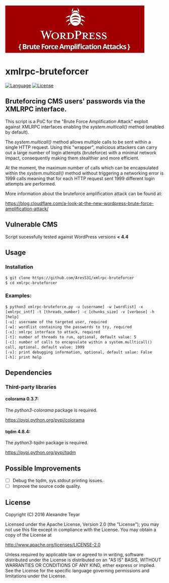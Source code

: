 ![XML-RPC Bruteforce Attacks](images/xmlrpc-bruteforcer_logo.jpg)
# xmlrpc-bruteforcer
[![Language](https://img.shields.io/badge/Lang-Python-blue.svg)](https://www.python.org)
[![License](https://img.shields.io/badge/License-Apache%202.0-red.svg)](https://opensource.org/licenses/Apache-2.0)

## Bruteforcing CMS users' passwords via the XMLRPC interface.
This script is a PoC for the "Brute Force Amplification Attack" exploit against XMLRPC interfaces enabling the *system.multicall()* method (enabled by default). 

The *system.multicall()* method allows multiple calls to be sent within a single HTTP request. Using this "wrapper", malicious attackers can carry out a large number of login attempts (bruteforce) with a minimal network impact, consequently making them stealthier and more efficient.

At the moment, the maximum number of calls which can be encapsulated within the *system.multicall()* method without triggering a networking error is 1999 calls meaning that for each HTTP request sent 1999 different login attempts are performed.

More information about the bruteforce amplification attack can be found at:

<https://blog.cloudflare.com/a-look-at-the-new-wordpress-brute-force-amplification-attack/>

## Vulnerable CMS 
Script sucessfully tested against WordPress versions **< 4.4**

## Usage
### Installation
```
$ git clone https://github.com/AresS31/xmlrpc-bruteforcer
$ cd xmlrpc-bruteforcer
```

### Examples:
```
$ python3 xmlrpc-bruteforce.py -u [username] -w [wordlist] -x [xmlrpc_intf] -t [threads_number] -c [chunks_size] -v [verbose] -h [help]
[-u]: username of the targeted user, required
[-w]: wordlist containing the passwords to try, required
[-x]: xmlrpc interface to attack, required
[-t]: number of threads to run, optional, default value: 5 
[-c]: number of calls to encapsulate within a system.mullticall() call, optional, default value: 1999
[-v]: print debugging information, optional, default value: False
[-h]: print help
```

## Dependencies
### Third-party libraries
#### colorama 0.3.7:
The *python3-colorama* package is required. 

<https://pypi.python.org/pypi/colorama>

#### tqdm 4.8.4: 
The *python3-tqdm* package is required. 

<https://pypi.python.org/pypi/tqdm>  

## Possible Improvements
- [ ] Debug the tqdm, sys.stdout printing issues.
- [ ] Improve the source code quality.

## License
   Copyright (C) 2016 Alexandre Teyar

Licensed under the Apache License, Version 2.0 (the "License");
you may not use this file except in compliance with the License.
You may obtain a copy of the License at

<http://www.apache.org/licenses/LICENSE-2.0>

Unless required by applicable law or agreed to in writing, software
distributed under the License is distributed on an "AS IS" BASIS,
WITHOUT WARRANTIES OR CONDITIONS OF ANY KIND, either express or implied.
See the License for the specific language governing permissions and
   limitations under the License. 
